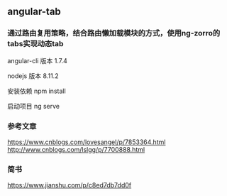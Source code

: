 

## angular-tab

### 通过路由复用策略，结合路由懒加载模块的方式，使用ng-zorro的tabs实现动态tab

angular-cli 版本 1.7.4

nodejs 版本 8.11.2


安装依赖
npm install

启动项目
ng serve


### 参考文章
https://www.cnblogs.com/lovesangel/p/7853364.html
http://www.cnblogs.com/lslgg/p/7700888.html

### 简书
https://www.jianshu.com/p/c8ed7db7dd0f
